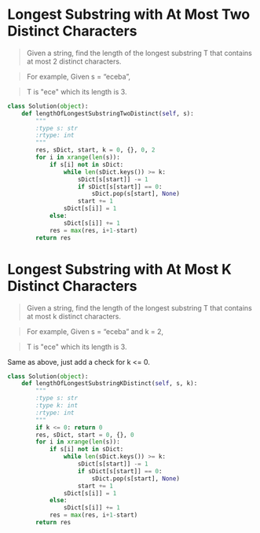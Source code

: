 # Longest Substring with At Most Two Distinct Characters

> Given a string, find the length of the longest substring T that contains at most 2 distinct characters.

> For example, Given s = “eceba”,

> T is "ece" which its length is 3.

```Python
class Solution(object):
    def lengthOfLongestSubstringTwoDistinct(self, s):
        """
        :type s: str
        :rtype: int
        """
        res, sDict, start, k = 0, {}, 0, 2
        for i in xrange(len(s)):
            if s[i] not in sDict:
                while len(sDict.keys()) >= k:
                    sDict[s[start]] -= 1
                    if sDict[s[start]] == 0:
                        sDict.pop(s[start], None)
                    start += 1
                sDict[s[i]] = 1
            else:
                sDict[s[i]] += 1
            res = max(res, i+1-start)
        return res
```

# Longest Substring with At Most K Distinct Characters

> Given a string, find the length of the longest substring T that contains at most k distinct characters.

> For example, Given s = “eceba” and k = 2,

> T is "ece" which its length is 3.

Same as above, just add a check for k <= 0.

```Python
class Solution(object):
    def lengthOfLongestSubstringKDistinct(self, s, k):
        """
        :type s: str
        :type k: int
        :rtype: int
        """
        if k <= 0: return 0
        res, sDict, start = 0, {}, 0
        for i in xrange(len(s)):
            if s[i] not in sDict:
                while len(sDict.keys()) >= k:
                    sDict[s[start]] -= 1
                    if sDict[s[start]] == 0:
                        sDict.pop(s[start], None)
                    start += 1
                sDict[s[i]] = 1
            else:
                sDict[s[i]] += 1
            res = max(res, i+1-start)
        return res   
```
